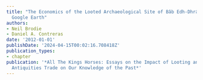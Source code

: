 ```yaml
---
title: "The Economics of the Looted Archaeological Site of Bâb Edh-Dhrâ': A View from
  Google Earth"
authors:
- Neil Brodie
- Daniel A. Contreras
date: '2012-01-01'
publishDate: '2024-04-15T00:02:16.708418Z'
publication_types:
- chapter
publication: '*All The Kings Horses: Essays on the Impact of Looting and the Illicit
  Antiquities Trade on Our Knowledge of the Past*'
---
```

